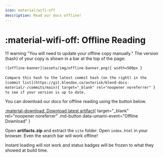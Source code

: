 ```yaml
---
icon: material/wifi-off
description: Read our docs offline!
---
```


# :material-wifi-off: Offline Reading

!!! warning "You will need to update your offline copy manually."
    The version (hash) of your copy is shown in a bar at the top of the page:

    ![offline-banner](assets/img/offline-banner.png){ width=500px }

    Compare this hash to the latest commit hash (on the right) in the [commit list](https://git.blendos.co/asterisk/blend-docs-material/-/commits/main){ target="_blank" rel="noopener noreferrer" } to see if your version is up to date.

You can download our docs for offline reading using the button below.

[:material-download: Download latest artifact](https://git.blendos.co/api/v4/projects/28/jobs/artifacts/main/download?job=offline){ target="_blank" rel="noopener noreferrer" .md-button data-umami-event="Offline Download" }



Open **artifacts.zip** and extract the `site` folder. Open `index.html` in your browser. Even the search bar will work offline! 

Instant loading will not work and status badges will be frozen to what they showed at build time.